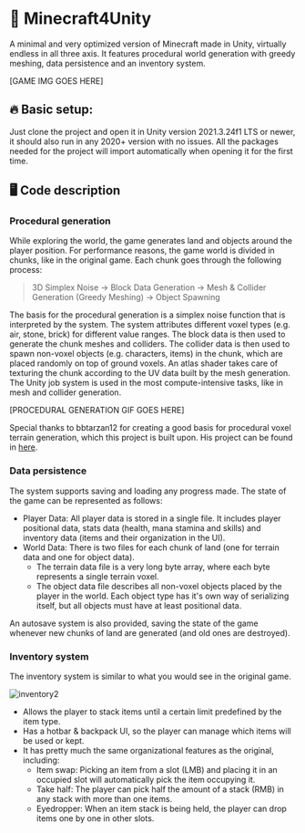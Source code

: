 # :crystal_ball: Minecraft4Unity
A minimal and very optimized version of Minecraft made in Unity, virtually endless in all three axis.  It features procedural world generation with greedy meshing, data persistence and an inventory system.

[GAME IMG GOES HERE]

## :fire: Basic setup:

Just clone the project and open it in Unity version 2021.3.24f1 LTS or newer, it should also run in any 2020+ version with no issues.
All the packages needed for the project will import automatically when opening it for the first time.

## :desktop_computer: Code description

### Procedural generation
While exploring the world, the game generates land and objects around the player position. For performance reasons, the game world is divided in chunks, like in the original game. Each chunk goes through the following process:

> 3D Simplex Noise -> Block Data Generation -> Mesh & Collider Generation (Greedy Meshing) -> Object Spawning

The basis for the procedural generation is a simplex noise function that is interpreted by the system. The system attributes different voxel types (e.g. air, stone, brick) for different value ranges. The block data is then used to generate the chunk meshes and colliders. The collider data is then used to spawn non-voxel objects (e.g. characters, items) in the chunk, which are placed randomly on top of ground voxels. An atlas shader takes care of texturing the chunk according to the UV data built by the mesh generation. The Unity job system is used in the most compute-intensive tasks, like in mesh and collider generation.

[PROCEDURAL GENERATION GIF GOES HERE]

Special thanks to bbtarzan12 for creating a good basis for procedural voxel terrain generation, which this project is built upon. His project can be found in [here](https://github.com/bbtarzan12/Unity-Procedural-Voxel-Terrain).

### Data persistence
The system supports saving and loading any progress made. The state of the game can be represented as follows:
- Player Data: All player data is stored in a single file. It includes player positional data, stats data (health, mana stamina and skills) and inventory data (items and their organization in the UI).
- World Data: There is two files for each chunk of land (one for terrain data and one for object data). 
  - The terrain data file is a very long byte array, where each byte represents a single terrain voxel.
  - The object data file describes all non-voxel objects placed by the player in the world. Each object type has it's own way of serializing itself, but all objects must have at least positional data.

An autosave system is also provided, saving the state of the game whenever new chunks of land are generated (and old ones are destroyed).

### Inventory system
The inventory system is similar to what you would see in the original game.

![inventory2](https://github.com/paternostrox/Minecraft4Unity/assets/19597048/9ec1320f-ea05-4198-b65d-ce23ea2af9c4)

- Allows the player to stack items until a certain limit predefined by the item type.
- Has a hotbar & backpack UI, so the player can manage which items will be used or kept.
- It has pretty much the same organizational features as the original, including:
  - Item swap: Picking an item from a slot (LMB) and placing it in an occupied slot will automatically pick the item occupying it.
  - Take half: The player can pick half the amount of a stack (RMB) in any stack with more than one items. 
  - Eyedropper: When an item stack is being held, the player can drop items one by one in other slots. 
